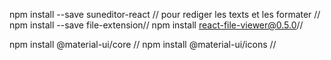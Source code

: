 npm install --save suneditor-react // pour rediger les texts et les formater //
npm install --save file-extension//
npm install react-file-viewer@0.5.0//


npm install @material-ui/core //
npm install @material-ui/icons //
